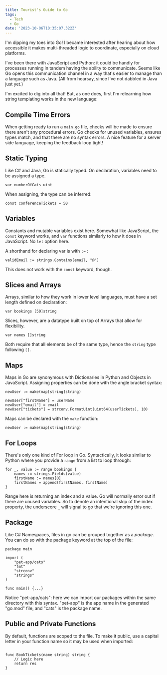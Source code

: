 ```yaml
---
title: Tourist's Guide to Go
tags:
  - Tech
  - Go
date: '2023-10-06T10:35:07.322Z'
---
```


I'm dipping my toes into Go! I became interested after hearing about how accessible it makes multi-threaded logic to coordinate, especially on cloud platforms.

I've been there with JavaScript and Python: it could be handly for processes running in tandem having the ability to communicate. Seems like Go opens this communication channel in a way that's easier to manage than a language such as Java. (All from hearsay, since I've not dabbled in Java just yet.)

I'm excited to dig into all that! But, as one does, first I'm relearning how string templating works in the new language:

## Compile Time Errors

When getting ready to run a `main.go` file, checks will be made to ensure there aren't any procedural errors. Go checks for unused variables, ensures types match, and that there are no syntax errors. A nice feature for a server side language, keeping the feedback loop tight!

## Static Typing

Like C# and Java, Go is statically typed. On declaration, variables need to be assigned a type.

```
var numberOfCats uint
```

When assigning, the type can be inferred:

```
const conferenceTickets = 50

```

## Variables

Constants and mutable variables exist here. Somewhat like JavaScript, the `const` keyword works, and `var` functions similarly to how it does in JavaScript. No `let` option here.

A shorthand for declaring var is with `:=` :

```
validEmail := strings.Contains(email, "@")
```

This does not work with the `const` keyword, though.

## Slices and Arrays

Arrays, similar to how they work in lower level languages, must have a set length defined on declaration:

```
var bookings [50]string
```

Slices, however, are a datatype built on top of Arrays that allow for flexibility.

```
var names []string
```

Both require that all elements be of the same type, hence the `string` type following `[]`.

## Maps

Maps in Go are synonymous with Dictionaries in Python and Objects in JavaScript. Assigning properties can be done with the angle bracket syntax:

```
newUser := make(map[string]string)

newUser["firstName"] = userName
newUser["email"] = email
newUser["tickets"] = strconv.FormatUint(uint64(userTickets), 10)
```

Maps can be declared with the `make` function:

```
newUser := make(map[string]string)
```

## For Loops

There's only one kind of For loop in Go. Syntactically, it looks similar to Python where you provide a `range` from a list to loop through:

```
for _, value := range bookings {
	names := strings.Fields(value)
	firstName := names[0]
	firstNames = append(firstNames, firstName)
}
```

Range here is returning an index and a value. Go will normally error out if there are unused variables. So to denote an intentional skip of the index property, the underscore `_` will signal to go that we're ignoring this one.

## Package

Like C# Namespaces, files in go can be grouped together as a _package_. You can do so with the package keyword at the top of the file:

```
package main

import (
	"pet-app/cats"
	"fmt"
	"strconv"
	"strings"
)

func main() {...}
```

Notice "pet-app/cats": here we can import our packages within the same directory with this syntax. "pet-app" is the app name in the generated "go.mod" file, and "cats" is the package name.

## Public and Private Functions

By default, functions are scoped to the file. To make it public, use a capital letter in your function name so it may be used when imported:

```

func BookTickets(name string) string {
	// Logic here
	return res
}
```
